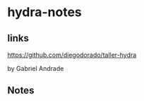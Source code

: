 # hydra-notes

## links
https://github.com/diegodorado/taller-hydra

by Gabriel Andrade

## Notes


